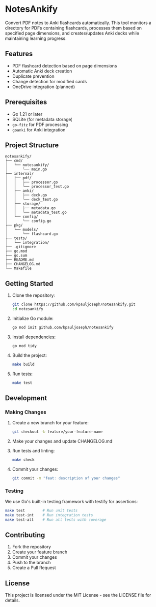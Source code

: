 # NotesAnkify

Convert PDF notes to Anki flashcards automatically. This tool monitors a directory for PDFs containing flashcards, processes them based on specified page dimensions, and creates/updates Anki decks while maintaining learning progress.

## Features

- PDF flashcard detection based on page dimensions
- Automatic Anki deck creation
- Duplicate prevention
- Change detection for modified cards
- OneDrive integration (planned)

## Prerequisites

- Go 1.21 or later
- SQLite (for metadata storage)
- `go-fitz` for PDF processing
- `goanki` for Anki integration

## Project Structure

```
notesankify/
├── cmd/
│   └── notesankify/
│       └── main.go
├── internal/
│   ├── pdf/
│   │   ├── processor.go
│   │   └── processor_test.go
│   ├── anki/
│   │   ├── deck.go
│   │   └── deck_test.go
│   ├── storage/
│   │   ├── metadata.go
│   │   └── metadata_test.go
│   └── config/
│       └── config.go
├── pkg/
│   └── models/
│       └── flashcard.go
├── tests/
│   └── integration/
├── .gitignore
├── go.mod
├── go.sum
├── README.md
├── CHANGELOG.md
└── Makefile
```

## Getting Started

1. Clone the repository:
   ```bash
   git clone https://github.com/kpauljoseph/notesankify.git
   cd notesankify
   ```

2. Initialize Go module:
   ```bash
   go mod init github.com/kpauljoseph/notesankify
   ```

3. Install dependencies:
   ```bash
   go mod tidy
   ```

4. Build the project:
   ```bash
   make build
   ```

5. Run tests:
   ```bash
   make test
   ```

## Development

### Making Changes

1. Create a new branch for your feature:
   ```bash
   git checkout -b feature/your-feature-name
   ```

2. Make your changes and update CHANGELOG.md
3. Run tests and linting:
   ```bash
   make check
   ```

4. Commit your changes:
   ```bash
   git commit -m "feat: description of your changes"
   ```

### Testing

We use Go's built-in testing framework with testify for assertions:

```bash
make test        # Run unit tests
make test-int    # Run integration tests
make test-all    # Run all tests with coverage
```

## Contributing

1. Fork the repository
2. Create your feature branch
3. Commit your changes
4. Push to the branch
5. Create a Pull Request

## License

This project is licensed under the MIT License - see the LICENSE file for details.